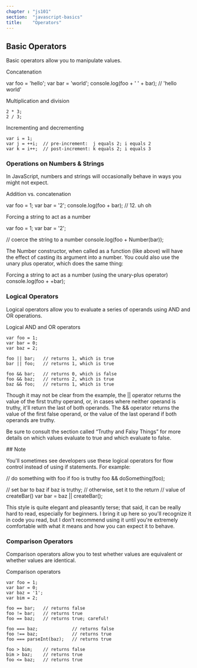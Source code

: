 ```yaml
---
chapter : "js101"
section:  "javascript-basics"
title:    "Operators"
---
```

## Basic Operators

Basic operators allow you to manipulate values.

<div class="example" markdown="1">
Concatenation

  var foo = 'hello';
  var bar = 'world';
  console.log(foo + ' ' + bar); // 'hello world'
</div>

<div class="example" markdown="1">
Multiplication and division

    2 * 3;
    2 / 3;
</div>

<div class="example" markdown="1">
Incrementing and decrementing

    var i = 1;
    var j = ++i;  // pre-increment:  j equals 2; i equals 2
    var k = i++;  // post-increment: k equals 2; i equals 3
</div>

### Operations on Numbers & Strings

In JavaScript, numbers and strings will occasionally behave in ways you might not expect.

<div class="example" markdown="1">
Addition vs. concatenation

  var foo = 1;
  var bar = '2';
  console.log(foo + bar);  // 12. uh oh
</div>

<div class="example" markdown="1">
Forcing a string to act as a number

  var foo = 1;
  var bar = '2';

  // coerce the string to a number
  console.log(foo + Number(bar));
</div>


The Number constructor, when called as a function (like above) will have the
effect of casting its argument into a number. You could also use the unary plus
operator, which does the same thing:

<div class="example" markdown="1">
Forcing a string to act as a number (using the unary-plus operator)
console.log(foo + +bar);
</div>

### Logical Operators

Logical operators allow you to evaluate a series of operands using AND and OR operations.

<div class="example" markdown="1">
Logical AND and OR operators

    var foo = 1;
    var bar = 0;
    var baz = 2;

    foo || bar;   // returns 1, which is true
    bar || foo;   // returns 1, which is true

    foo && bar;   // returns 0, which is false
    foo && baz;   // returns 2, which is true
    baz && foo;   // returns 1, which is true
</div>

Though it may not be clear from the example, the || operator returns the value
of the first truthy operand, or, in cases where neither operand is truthy,
it'll return the last of both operands. The && operator returns the value of
the first false operand, or the value of the last operand if both operands are
truthy.

Be sure to consult the section called “Truthy and Falsy Things” for more
details on which values evaluate to true and which evaluate to false.

<div class="note">
## Note

You'll sometimes see developers use these logical operators for flow control
instead of using if statements. For example:

<div class="example" markdown="1">
// do something with foo if foo is truthy
foo && doSomething(foo);

// set bar to baz if baz is truthy;
// otherwise, set it to the return
// value of createBar()
var bar = baz || createBar();
</div>

This style is quite elegant and pleasantly terse; that said, it can be really
hard to read, especially for beginners. I bring it up here so you'll recognize
it in code you read, but I don't recommend using it until you're extremely
comfortable with what it means and how you can expect it to behave.

### Comparison Operators

Comparison operators allow you to test whether values are equivalent or whether
values are identical.

<div class="example" markdown="1">
Comparison operators

    var foo = 1;
    var bar = 0;
    var baz = '1';
    var bim = 2;

    foo == bar;   // returns false
    foo != bar;   // returns true
    foo == baz;   // returns true; careful!

    foo === baz;             // returns false
    foo !== baz;             // returns true
    foo === parseInt(baz);   // returns true

    foo > bim;    // returns false
    bim > baz;    // returns true
    foo <= baz;   // returns true
</div>
